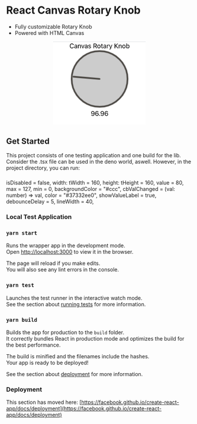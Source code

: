 # React Canvas Rotary Knob
- Fully customizable Rotary Knob
- Powered with HTML Canvas

<p align="center">
  <img width="250" src="./docs/sc1.png">
</p>

## Get Started

This project consists of one testing application and one build for the lib. Consider the .tsx file can be used in the deno world, aswell. However, in the project directory, you can run:

### 
  isDisabled = false,
  width: tWidth = 160,
  height: tHeight = 160,
  value = 80,
  max = 127,
  min = 0,
  backgroundColor = "#ccc",
  cbValChanged = (val: number) => val,
  color = "#37332ee0",
  showValueLabel = true,
  debounceDelay = 5,
  lineWidth = 40,

### Local Test Application
### `yarn start`

Runs the wrapper app in the development mode.\
Open [http://localhost:3000](http://localhost:3000) to view it in the browser.

The page will reload if you make edits.\
You will also see any lint errors in the console.

### `yarn test`

Launches the test runner in the interactive watch mode.\
See the section about [running tests](https://facebook.github.io/create-react-app/docs/running-tests) for more information.

### `yarn build`

Builds the app for production to the `build` folder.\
It correctly bundles React in production mode and optimizes the build for the best performance.

The build is minified and the filenames include the hashes.\
Your app is ready to be deployed!

See the section about [deployment](https://facebook.github.io/create-react-app/docs/deployment) for more information.

### Deployment

This section has moved here: [https://facebook.github.io/create-react-app/docs/deployment](https://facebook.github.io/create-react-app/docs/deployment)
